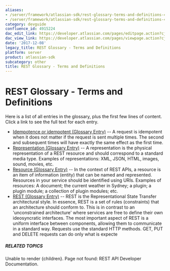 ```yaml
---
aliases:
- /server/framework/atlassian-sdk/rest-glossary-terms-and-definitions-4915224.html
- /server/framework/atlassian-sdk/rest-glossary-terms-and-definitions-4915224.md
category: devguide
confluence_id: 4915224
dac_edit_link: https://developer.atlassian.com/pages/editpage.action?cjm=wozere&pageId=4915224
dac_view_link: https://developer.atlassian.com/pages/viewpage.action?cjm=wozere&pageId=4915224
date: '2017-12-08'
legacy_title: REST Glossary - Terms and Definitions
platform: server
product: atlassian-sdk
subcategory: other
title: REST Glossary - Terms and Definitions
---
```

# REST Glossary - Terms and Definitions

Here is a list of all entries in the glossary, plus the first few lines of content. Click a link to see the full text for each entry.

-   [Idempotence or idempotent (Glossary Entry)](/server/framework/atlassian-sdk/idempotence-or-idempotent-glossary-entry.snippet) -- A request is idempotent when it does not matter if the request is sent multiple times. The second and subsequent times will have exactly the same effect as the first time.
-   [Representation (Glossary Entry)](/server/framework/atlassian-sdk/representation-glossary-entry.snippet) -- A representation is the physical representation of a REST resource and should correspond to a standard media type. Examples of representations: XML, JSON, HTML, images, sound, movies, etc.
-   [Resource (Glossary Entry)](/server/framework/atlassian-sdk/resource-glossary-entry.snippet) -- In the context of REST APIs, a resource is an item of information (entity) that can be named and represented. Resources in your service should be identified using URIs. Examples of resources: A document; the current weather in Sydney; a plugin; a plugin module; a collection of plugin modules; etc.
-   [REST (Glossary Entry)](/server/framework/atlassian-sdk/rest-glossary-entry.snippet) -- REST is the Representational State Transfer architectural style. In essence, REST is a set of rules (constraints) that an architecture should conform to. This is in contrast to an 'unconstrained architecture' where services are free to define their own ideosyncratic interfaces. The most important aspect of REST is a uniform interface between components, allowing them to communicate in a standard way. Requests use the standard HTTP methods. GET, PUT and DELETE requests can do only what is expecte

##### RELATED TOPICS

Unable to render {children}. Page not found: REST API Developer Documentation.
